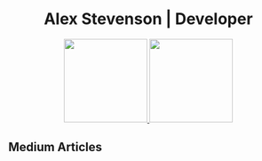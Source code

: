 <h1 align="center">
  Alex Stevenson | Developer
</h1>

<p align="center">
  <a href="https://github.com/anuraghazra/github-readme-stats">
    <img src="https://github-readme-stats.vercel.app/api?username=astevenson180&show_icons=true&theme=cobalt" height="150em"/>
  </a>
  <a href="https://github.com/anuraghazra/github-readme-stats">
    <img src="https://github-readme-stats.vercel.app/api/top-langs/?username=astevenson180&layout=compact&langs_count=10&theme=cobalt" height="150em"/>
  </a>
</p>


## Medium Articles
<!-- BLOG-POST-LIST:Start -->
